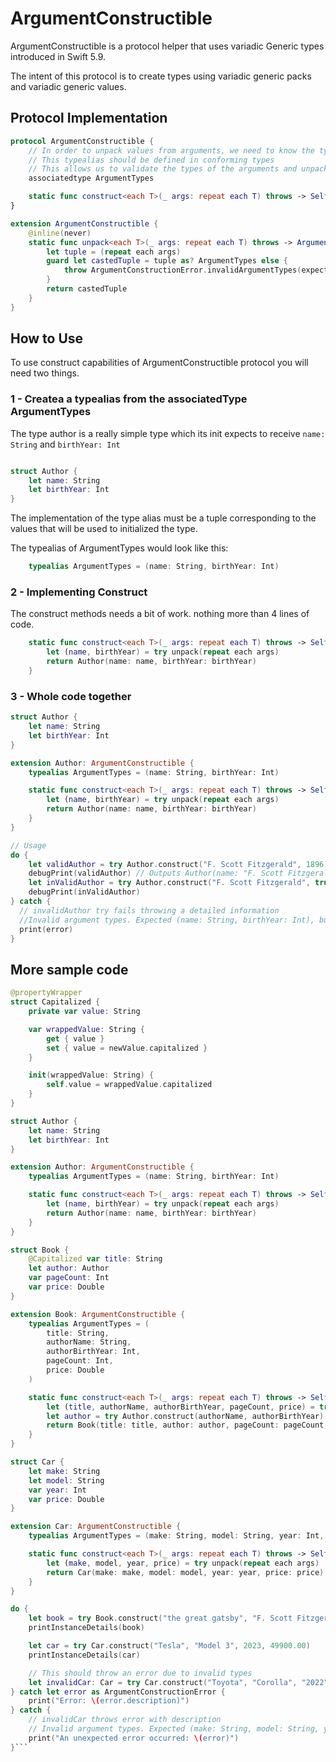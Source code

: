 # ArgumentConstructible

ArgumentConstructible is a protocol helper that uses variadic Generic types introduced in Swift 5.9.

The intent of this protocol is to create types using variadic generic packs and variadic generic values.

## Protocol Implementation 

```swift
protocol ArgumentConstructible {
    // In order to unpack values from arguments, we need to know the types of the arguments in a tuple
    // This typealias should be defined in conforming types
    // This allows us to validate the types of the arguments and unpack them into the correct tuple types
    associatedtype ArgumentTypes

    static func construct<each T>(_ args: repeat each T) throws -> Self
}

extension ArgumentConstructible {
    @inline(never)
    static func unpack<each T>(_ args: repeat each T) throws -> ArgumentTypes {
        let tuple = (repeat each args)
        guard let castedTuple = tuple as? ArgumentTypes else {
            throw ArgumentConstructionError.invalidArgumentTypes(expected: ArgumentTypes.self, actual: type(of: tuple))
        }
        return castedTuple
    }
}
```

## How to Use

To use construct capabilities of ArgumentConstructible protocol you will need two things.

### 1 - Createa a typealias from the associatedType ArgumentTypes 
The type author is a really simple type which its init expects to receive `name: String` and `birthYear: Int`

```swift

struct Author {
    let name: String
    let birthYear: Int
}

```

The implementation of the type alias must be a tuple corresponding to the values that will be used to initialized the type.

The typealias of ArgumentTypes would look like this:

```swift
    typealias ArgumentTypes = (name: String, birthYear: Int)
```

### 2 - Implementing Construct

The construct methods needs a bit of work. nothing more than 4 lines of code.

```swift
    static func construct<each T>(_ args: repeat each T) throws -> Self {
        let (name, birthYear) = try unpack(repeat each args)
        return Author(name: name, birthYear: birthYear)
    }
```

### 3 - Whole code together

```swift
struct Author {
    let name: String
    let birthYear: Int
}

extension Author: ArgumentConstructible {
    typealias ArgumentTypes = (name: String, birthYear: Int)

    static func construct<each T>(_ args: repeat each T) throws -> Self {
        let (name, birthYear) = try unpack(repeat each args)
        return Author(name: name, birthYear: birthYear)
    }
}

// Usage
do {
    let validAuthor = try Author.construct("F. Scott Fitzgerald", 1896)
    debugPrint(validAuthor) // Outputs Author(name: "F. Scott Fitzgerald", birthYear: 1896)
    let inValidAuthor = try Author.construct("F. Scott Fitzgerald", true)
    debugPrint(inValidAuthor)
} catch {
  // invalidAuthor try fails throwing a detailed information
  //Invalid argument types. Expected (name: String, birthYear: Int), but got (String, Bool). Verify if typealias of ArgumentTypes is a tuple corresponding to the values that need to be unpacked.
  print(error)
}
```

## More sample code

```swift
@propertyWrapper
struct Capitalized {
    private var value: String

    var wrappedValue: String {
        get { value }
        set { value = newValue.capitalized }
    }

    init(wrappedValue: String) {
        self.value = wrappedValue.capitalized
    }
}

struct Author {
    let name: String
    let birthYear: Int
}

extension Author: ArgumentConstructible {
    typealias ArgumentTypes = (name: String, birthYear: Int)

    static func construct<each T>(_ args: repeat each T) throws -> Self {
        let (name, birthYear) = try unpack(repeat each args)
        return Author(name: name, birthYear: birthYear)
    }
}

struct Book {
    @Capitalized var title: String
    let author: Author
    var pageCount: Int
    var price: Double
}

extension Book: ArgumentConstructible {
    typealias ArgumentTypes = (
        title: String,
        authorName: String,
        authorBirthYear: Int,
        pageCount: Int,
        price: Double
    )

    static func construct<each T>(_ args: repeat each T) throws -> Self {
        let (title, authorName, authorBirthYear, pageCount, price) = try unpack(repeat each args)
        let author = try Author.construct(authorName, authorBirthYear)
        return Book(title: title, author: author, pageCount: pageCount, price: price)
    }
}

struct Car {
    let make: String
    let model: String
    var year: Int
    var price: Double
}

extension Car: ArgumentConstructible {
    typealias ArgumentTypes = (make: String, model: String, year: Int, price: Double)

    static func construct<each T>(_ args: repeat each T) throws -> Self {
        let (make, model, year, price) = try unpack(repeat each args)
        return Car(make: make, model: model, year: year, price: price)
    }
}

do {
    let book = try Book.construct("the great gatsby", "F. Scott Fitzgerald", 1896, 180, 12.99)
    printInstanceDetails(book)

    let car = try Car.construct("Tesla", "Model 3", 2023, 49900.00)
    printInstanceDetails(car)

    // This should throw an error due to invalid types
    let invalidCar: Car = try Car.construct("Toyota", "Corolla", "2022")
} catch let error as ArgumentConstructionError {
    print("Error: \(error.description)")
} catch {
    // invalidCar throws error with description
    // Invalid argument types. Expected (make: String, model: String, year: Int, price: Double), but got (String, String, String). Verify if typealias of ArgumentTypes is a tuple corresponding to the values that need to be unpacked.
    print("An unexpected error occurred: \(error)")
}```
